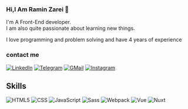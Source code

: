 ### Hi,I Am Ramin Zarei 👋

I'm A Front-End developer.    
I am also quite passionate about learning new things.

I love programming and problem solving and have 4 years of experience

### contact me

[![LinkedIn](https://img.shields.io/badge/linkedin-%230077B5.svg?style=for-the-badge&logo=linkedin&logoColor=white)](https://www.linkedin.com/in/raminzarei)
[![Telegram](https://img.shields.io/badge/Telegram-25A2DF?&style=for-the-badge&logoColor=white&logo=telegram)](https://t.me/ramin_zareii) 
[![GMail](https://img.shields.io/badge/gmail-f0f0f0?&style=for-the-badge&logo=gmail&logoColor=white&color=ea4335)](mailto:ramin.zr10@gmail.com)
[![Instagram](https://img.shields.io/badge/-Instagram-E4405F?&style=for-the-badge&logo=Instagram&logoColor=red&color=000000)](https://www.instagram.com/ramin_zareii)

## Skills

![HTML5](https://img.shields.io/badge/-HTML5-000?&logo=html5&logoColor=E34F26)
![CSS](https://img.shields.io/badge/-CSS-000?&logo=css3&logoColor=1572B6)
![JavaScript]([https://img.shields.io/badge/-CSS-000?&logo=css3&logoColor=1572B6](https://img.shields.io/badge/javascript-%23323330.svg?style=for-the-badge&logo=javascript&logoColor=%23F7DF1E))
![Sass](https://img.shields.io/badge/-Sass-000?&logo=Sass)
![Webpack](https://img.shields.io/badge/-Webpack-000?&logo=Webpack)
![Vue](https://img.shields.io/badge/-Vue-000?&logo=Vuedotjs)
![Nuxt](https://img.shields.io/badge/-Nuxt-000?&logo=Nuxt.js)
